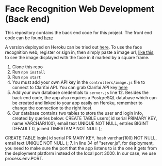 # Face Recognition Web Development (Back end)
This repository contains the back end code for this project. The front end code can be found [here](https://github.com/FuAdventure/face-recognition-web-app)

A version deployed on Heroku can be tried out [here](https://face-recognition-vd.herokuapp.com/). To  use the face recognition web, register or sign in, then simply paste a image url, [like this](https://goop-img.com/wp-content/uploads/2020/06/Mask-Group-2.png), to see the image displayed with the face in it marked by a square frame.

1. Clone this repo
2. Run `npm install`
3. Run `npm start`
4. You must add your own API key in the `controllers/image.js` file to connect to Clarifai API. You can grab Clarifai API key [here](https://www.clarifai.com/)
5. Add your own database credentials to `server.js` line 12. Besides the back end code, the app also requires a PostgreSQL database which can be created and linked to your app easily on Heroku, remember to change the connection to the right host.
6. Our database contains two tables to store the user and login info, created by queries below:
CREATE TABLE users(
	id serial PRIMARY KEY, 
	name VARCHAR(100),
	email text UNIQUE NOT NULL,
	entries BIGINT DEFAULT 0,
	joined TIMESTAMP NOT NULL
);

CREATE TABLE login(
	id serial PRIMARY KEY,
	hash varchar(100) NOT NULL,
	email text UNIQUE NOT NULL
);
7. In line 34 of "server.js", for deployment, you need to make sure the port that the app listens to is the one it gets from the deployment platform instead of the local port 3000. In our case, we use process.env.PORT.
